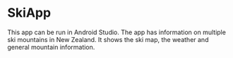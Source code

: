# SkiApp
This app can be run in Android Studio. The app has information on multiple ski mountains in New Zealand. It shows the ski map, the weather and general mountain information.
